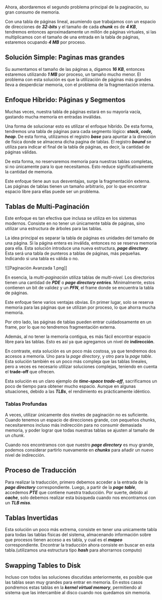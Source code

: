 Ahora, abordaremos el segundo problema principal de la paginación, su gran consumo de memoria.

Con una tabla de páginas lineal, asumiendo que trabajamos con un espacio de direcciones de ***32-bits*** y el tamaño de cada ***chunk*** es de ***4 KB***, tendremos entonces aproximadamente un millón de páginas virtuales, si las multiplicamos con el tamaño de una entrada en la tabla de páginas, estaremos ocupando ***4 MB*** por proceso.

## Solución Simple: Paginas mas grandes

Su aumentamos el tamaño de las páginas a, digamos ***16 KB***, entonces estaremos utilizando ***1 MB*** por proceso, un tamaño mucho menor. El problema con esta solución es que la utilización de páginas más grandes lleva a desperdiciar memoria, con el problema de la fragmentación interna.

## Enfoque Híbrido: Páginas y Segmentos

Muchas veces, nuestra tabla de páginas estará en su mayoría vacía, gastando mucha memoria en entradas inválidas.

Una forma de solucionar esto es utilizar el enfoque híbrido. De esta forma, tendremos una tabla de páginas para cada segmento lógico: ***stack, code, heap***. De esta forma, utilizamos el registro ***base*** para apuntar a la dirección de fisica donde se almacena dicha pagina de tablas. El registro ***bound*** se utiliza para indicar el final de la tabla de páginas, es decir, la cantidad de páginas válidas.

De esta forma, no reservaremos memoria para nuestras tablas completas, si no únicamente para lo que necesitamos. Esto reduce significativamente la cantidad de memoria.

Este enfoque tiene aun sus desventajas, surge la fragmentación externa. Las páginas de tablas tienen un tamaño arbitrario, por lo que encontrar espacio libre para ellas puede ser un problema.

## Tablas de Multi-Paginación

Este enfoque es tan efectiva que inclusa se utiliza en los sistemas modernos. Consiste en no tener un únicamente tabla de páginas, sino utilizar una estructura de árboles para las tablas.

La idea principal es separar la tabla de páginas es unidades del tamaño de una página. Si la página entera es inválida, entonces no se reserva memoria para ella. Esta solución introduce una nueva estructura, ***page directory***. Esta será una tabla de punteros a tablas de páginas, más pequeñas. Indicando si una tabla es válida o no.

![[Paginación Avanzada 1.png]]

En esencia, la *multi-paginación* utiliza tablas de *multi-nivel.* Los directorios tienen una cantidad de ***PDE*** o ***page directory entries***. Minimalmente, estos contienen un bit de validez y un ***PFN***, el frame donde se encuentra la tabla de páginas.

Este enfoque tiene varios ventajas obvias. En primer lugar, solo se reserva memoria para las páginas que se utilizan por proceso, lo que ahorra mucha memoria.

Por otro lado, las páginas de tablas pueden entrar cuidadosamente en un frame, por lo que no tendremos fragmentación externa.

Además, al no tener la memoria contigua, es más fácil encontrar espacio libre para las tablas. Esto es así ya que agregamos un nivel de **indirección**.

En contraste, esta solución es un poco más costosa, ya que tendremos dos accesos a memoria. Uno para la *page directory*, y otro para la *page table*. Esta solución también es un poco más compleja que las tablas lineales, pero a veces es necesario utilizar soluciones complejas, teniendo en cuenta el **trade-off** que ofrecen.

Esta solución es un claro ejemplo de ***time-space trade-off***, sacrificamos un poco de tiempo para obtener mucho espacio. Aunque en algunas situaciones, debido a las ***TLBs***, el rendimiento es prácticamente idéntico.

### Tablas Profundas

A veces, utilizar únicamente dos niveles de paginación no es suficiente. Cuando tenemos un espacio de direcciones grande, con pequeños chunks, necesitaremos incluso más indirección para no consumir demasiada memoria, y poder lograr que todas nuestras tablas se ajusten al tamaño de un *chunk*.

Cuando nos encontramos con que nuestro ***page directory*** es muy grande, podemos considerar partirlo nuevamente en ***chunks*** para añadir un nuevo nivel de indirección.

## Proceso de Traducción

Para realizar la traducción, primero debemos acceder a la entrada de la ***page directory*** correspondiente. Luego, a partir de la ***page table***, accedemos ***PTE*** que contiene nuestra traducción. Por suerte, debido al ***cache***, solo debemos realizar esta búsqueda cuando nos encontramos con un ***TLB miss***.

## Tablas Invertidas

Esta solución un poco más extrema, consiste en tener una unicamente tabla para todas las tablas físicas del sistema, almacenando información sobre que procesos tienen acceso a es tabla, y cual es el ***mapeo*** correspondiente. Encontrar la traducción ahora consiste en buscar en esta tabla.(utilizamos una estructura tipo ***hash*** para ahorrarnos computo)

## Swapping Tables to Disk

Incluso con todos las soluciones discutidas anteriormente, es posible que las tablas sean muy grandes para entrar en memoria. En estos casos pondremos estas tablas en la ***kernel virtual memory***, permitiendo al sistema que las intercambie al disco cuando nos quedamos sin memoria.

